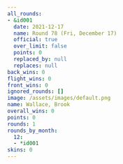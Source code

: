 ```yaml
---
all_rounds:
- &id001
  date: 2021-12-17
  name: Round 78 (Fri, December 17)
  official: true
  over_limit: false
  points: 0
  replaced_by: null
  replaces: null
back_wins: 0
flight_wins: 0
front_wins: 0
ignored_rounds: []
image: /assets/images/default.png
name: Wallace, Brook
overall_wins: 0
points: 0
rounds: 1
rounds_by_month:
  12:
  - *id001
skins: 0
---
```


